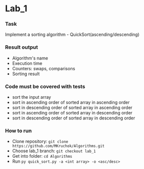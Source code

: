 # Lab_1
### Task
Implement a sorting algorithm - QuickSort(ascending/descending)

  ### Result output
  + Algorithm's name
  + Execution time
  + Counters: swaps, comparisons 
  + Sorting result
  
  ###  Code must be covered with tests
  + sort the input array
  + sort in ascending order of sorted array in ascending order
  + sort in descending order of sorted array in ascending order
  + sort in ascending order of sorted array in descending order
  + sort in descending order of sorted array in descending order
  
  ### How to run
  + Clone repository: `git clone https://github.com/MKruchok/Algorithms.git`
  + Choose lab_1 branch: `git checkout lab_1`
  + Get into folder: `cd Algorithms`
  + Run `py quick_sort.py -a <int array> -o <asc/desc>`
  